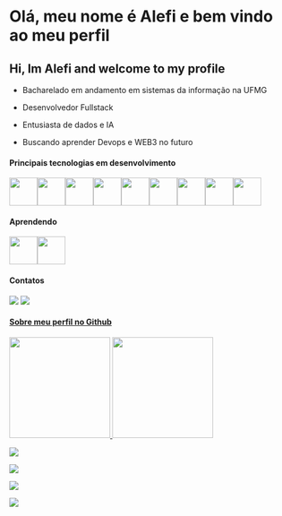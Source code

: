 # Olá, meu nome é Alefi e bem vindo ao meu perfil 
## Hi, Im Alefi and welcome to my profile

- Bacharelado em andamento em sistemas da informação na UFMG
- Desenvolvedor Fullstack
- Entusiasta de dados e IA

- Buscando aprender Devops e WEB3 no futuro


#### Principais tecnologias em desenvolvimento


<img src="https://cdn.jsdelivr.net/gh/devicons/devicon/icons/git/git-original.svg" height="50px" width="50px" /><img src="https://cdn.jsdelivr.net/gh/devicons/devicon/icons/python/python-original.svg" height="50px" width="50px" /><img src="https://cdn.jsdelivr.net/gh/devicons/devicon/icons/javascript/javascript-original.svg" height="50px" width="50px"/><img src="https://cdn.jsdelivr.net/gh/devicons/devicon/icons/react/react-original-wordmark.svg" height="50px" width="50px"/><img src="https://cdn.jsdelivr.net/gh/devicons/devicon/icons/typescript/typescript-original.svg" height="50px" width="50px"/><img src="https://cdn.jsdelivr.net/gh/devicons/devicon/icons/django/django-plain.svg" height="50px" width="50px" /><img src="https://cdn.jsdelivr.net/gh/devicons/devicon/icons/nodejs/nodejs-original-wordmark.svg" height="50px" width="50px" /><img src="https://cdn.jsdelivr.net/gh/devicons/devicon/icons/java/java-original-wordmark.svg" height="50px" width="50px" /><img src="https://cdn.jsdelivr.net/gh/devicons/devicon@latest/icons/postgresql/postgresql-original.svg" height="50px" width="50px" />

#### Aprendendo

<img src="https://cdn.jsdelivr.net/gh/devicons/devicon/icons/c/c-original.svg" height="50px" width="50px" /><img src="https://cdn.jsdelivr.net/gh/devicons/devicon@latest/icons/cplusplus/cplusplus-original.svg" height="50px" width="50px" />

#### Contatos

<div>
<a href="https://www.linkedin.com/in/alefi-cunha/" target="_blank"><img src="https://img.shields.io/badge/-LinkedIn-%230077B5?style=for-the-badge&logo=linkedin&logoColor=white" target="_blank"></a>
<a href = "mailto:alefisantos15@gmail.com"><img src="https://img.shields.io/badge/Gmail-D14836?style=for-the-badge&logo=gmail&logoColor=white" target="_blank"></a> <a href="https://linktr.ee/elfo1507" target="_blank">
</div>

#### Sobre meu perfil no Github

<div>
<a href="https://github.com/Elfo1507">
<img height="180em" src="https://github-readme-stats.vercel.app/api/top-langs/?username=Elfo1507&layout=compact&langs_count=7&theme=dracula"/>
<img height="180em" src="https://github-readme-stats.vercel.app/api?username=Elfo1507&show_icons=true&theme=dracula&include_all_commits=true&count_private=true"/>
</div>

![](http://github-profile-summary-cards.vercel.app/api/cards/profile-details?username=Elfo1507&theme=dracula)

![](http://github-profile-summary-cards.vercel.app/api/cards/most-commit-language?username=Elfo1507&theme=dracula)

![](http://github-profile-summary-cards.vercel.app/api/cards/stats?username=Elfo1507&theme=dracula)
 
<img src="https://www.codewars.com/users/ElfoLuaNegra/badges/large"/>
<!---
Elfo1507/Elfo1507 is a ✨ special ✨ repository because its `README.md` (this file) appears on your GitHub profile.
You can click the Preview link to take a look at your changes.
--->
